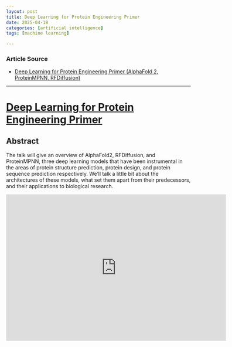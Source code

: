 ```yaml
---
layout: post
title: Deep Learning for Protein Engineering Primer  
date: 2025-04-18
categories: [artificial intelligence]
tags: [machine learning]

---
```


### Article Source


* [Deep Learning for Protein Engineering Primer (AlphaFold 2, ProteinMPNN, RFDiffusion)](https://www.youtube.com/watch?v=NN_uRCH7mrQ)

---


# [Deep Learning for Protein Engineering Primer](https://www.youtube.com/watch?v=NN_uRCH7mrQ)

## Abstract

The talk will give an overview of AlphaFold2, RFDiffusion, and ProteinMPNN, three deep learning models that have been instrumental in the areas of protein structure prediction, protein design, and protein sequence prediction respectively. We’ll talk a little bit about the architectures of these models, what set them apart from their predecessors, and their applications to biological research.


<iframe width="600" height="400" src="https://www.youtube.com/embed/NN_uRCH7mrQ?si=paxBpgSDnzw-IuNl" title="YouTube video player" frameborder="0" allow="accelerometer; autoplay; clipboard-write; encrypted-media; gyroscope; picture-in-picture; web-share" referrerpolicy="strict-origin-when-cross-origin" allowfullscreen></iframe>


